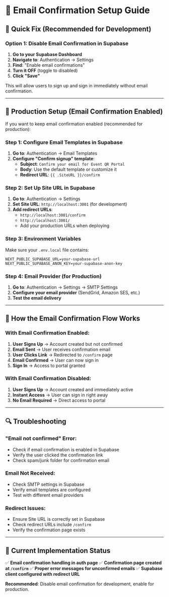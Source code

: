 # 📧 Email Confirmation Setup Guide

## 🚨 Quick Fix (Recommended for Development)

### Option 1: Disable Email Confirmation in Supabase

1. **Go to your Supabase Dashboard**
2. **Navigate to**: Authentication → Settings
3. **Find**: "Enable email confirmations"
4. **Turn it OFF** (toggle to disabled)
5. **Click "Save"**

This will allow users to sign up and sign in immediately without email confirmation.

---

## 🔧 Production Setup (Email Confirmation Enabled)

If you want to keep email confirmation enabled (recommended for production):

### Step 1: Configure Email Templates in Supabase

1. **Go to**: Authentication → Email Templates
2. **Configure "Confirm signup" template**:
   - **Subject**: `Confirm your email for Event QR Portal`
   - **Body**: Use the default template or customize it
   - **Redirect URL**: `{{ .SiteURL }}/confirm`

### Step 2: Set Up Site URL in Supabase

1. **Go to**: Authentication → Settings
2. **Set Site URL**: `http://localhost:3001` (for development)
3. **Add redirect URLs**:
   - `http://localhost:3001/confirm`
   - `http://localhost:3001/`
   - Add your production URLs when deploying

### Step 3: Environment Variables

Make sure your `.env.local` file contains:
```env
NEXT_PUBLIC_SUPABASE_URL=your-supabase-url
NEXT_PUBLIC_SUPABASE_ANON_KEY=your-supabase-anon-key
```

### Step 4: Email Provider (for Production)

1. **Go to**: Authentication → Settings → SMTP Settings
2. **Configure your email provider** (SendGrid, Amazon SES, etc.)
3. **Test the email delivery**

---

## 🎯 How the Email Confirmation Flow Works

### With Email Confirmation Enabled:

1. **User Signs Up** → Account created but not confirmed
2. **Email Sent** → User receives confirmation email
3. **User Clicks Link** → Redirected to `/confirm` page
4. **Email Confirmed** → User can now sign in
5. **Sign In** → Access to portal granted

### With Email Confirmation Disabled:

1. **User Signs Up** → Account created and immediately active
2. **Instant Access** → User can sign in right away
3. **No Email Required** → Direct access to portal

---

## 🔍 Troubleshooting

### "Email not confirmed" Error:
- Check if email confirmation is enabled in Supabase
- Verify the user clicked the confirmation link
- Check spam/junk folder for confirmation email

### Email Not Received:
- Check SMTP settings in Supabase
- Verify email templates are configured
- Test with different email providers

### Redirect Issues:
- Ensure Site URL is correctly set in Supabase
- Check redirect URLs include `/confirm`
- Verify the confirmation page exists

---

## 📝 Current Implementation Status

✅ **Email confirmation handling in auth page**
✅ **Confirmation page created at `/confirm`**
✅ **Proper error messages for unconfirmed emails**
✅ **Supabase client configured with redirect URL**

**Recommended**: Disable email confirmation for development, enable for production.
